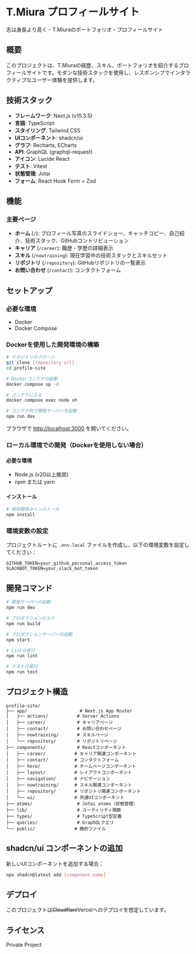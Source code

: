 # T.Miura プロフィールサイト

志は身長より高く - T.Miuraのポートフォリオ・プロフィールサイト

## 概要

このプロジェクトは、T.Miuraの経歴、スキル、ポートフォリオを紹介するプロフィールサイトです。モダンな技術スタックを使用し、レスポンシブでインタラクティブなユーザー体験を提供します。

## 技術スタック

- **フレームワーク**: Next.js (v15.3.5)
- **言語**: TypeScript
- **スタイリング**: Tailwind CSS
- **UIコンポーネント**: shadcn/ui
- **グラフ**: Recharts, ECharts
- **API**: GraphQL (graphql-request)
- **アイコン**: Lucide React
- **テスト**: Vitest
- **状態管理**: Jotai
- **フォーム**: React Hook Form + Zod

## 機能 

### 主要ページ

- **ホーム** (`/`): プロフィール写真のスライドショー、キャッチコピー、自己紹介、技術スタック、GitHubコントリビューション
- **キャリア** (`/career`): 職歴・学歴の詳細表示
- **スキル** (`/nowtraining`): 現在学習中の技術スタックとスキルセット
- **リポジトリ** (`/repository`): GitHubリポジトリの一覧表示
- **お問い合わせ** (`/contact`): コンタクトフォーム

## セットアップ

### 必要な環境

- Docker
- Docker Compose

### Dockerを使用した開発環境の構築

```bash
# リポジトリのクローン
git clone [repository-url]
cd profile-site

# Dockerコンテナの起動
docker compose up -d

# コンテナに入る
docker compose exec node sh

# コンテナ内で開発サーバーを起動
npm run dev
```

ブラウザで [http://localhost:3000](http://localhost:3000) を開いてください。

### ローカル環境での開発（Dockerを使用しない場合）

#### 必要な環境

- Node.js (v20以上推奨)
- npm または yarn

#### インストール

```bash
# 依存関係のインストール
npm install
```

### 環境変数の設定

プロジェクトルートに `.env.local` ファイルを作成し、以下の環境変数を設定してください：

```env
GITHUB_TOKEN=your_github_personal_access_token
SLACKBOT_TOKEN=your_slack_bot_token
```

## 開発コマンド

```bash
# 開発サーバーの起動
npm run dev

# プロダクションビルド
npm run build

# プロダクションサーバーの起動
npm start

# Lintの実行
npm run lint

# テストの実行
npm run test
```

## プロジェクト構造

```
profile-site/
├── app/                    # Next.js App Router
│   ├── actions/           # Server Actions
│   ├── career/            # キャリアページ
│   ├── contact/           # お問い合わせページ
│   ├── nowtraining/       # スキルページ
│   └── repository/        # リポジトリページ
├── components/            # Reactコンポーネント
│   ├── career/           # キャリア関連コンポーネント
│   ├── contact/          # コンタクトフォーム
│   ├── hero/             # ホームページコンポーネント
│   ├── layout/           # レイアウトコンポーネント
│   ├── navigation/       # ナビゲーション
│   ├── nowtraining/      # スキル関連コンポーネント
│   ├── repository/       # リポジトリ関連コンポーネント
│   └── ui/               # 共通UIコンポーネント
├── atoms/                 # Jotai atoms（状態管理）
├── lib/                   # ユーティリティ関数
├── types/                 # TypeScript型定義
├── queries/               # GraphQLクエリ
└── public/               # 静的ファイル
```

## shadcn/ui コンポーネントの追加

新しいUIコンポーネントを追加する場合：

```bash
npx shadcn@latest add [component-name]
```

## デプロイ

このプロジェクトは~~Cloudflare~~Vercelへのデプロイを想定しています。

## ライセンス

Private Project
